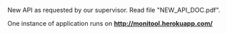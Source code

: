 New API as requested by our supervisor. Read file "NEW_API_DOC.pdf".

One instance of application runs on <b> http://monitool.herokuapp.com/ </b>

